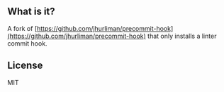 What is it?
-----------

A fork of [https://github.com/jhurliman/precommit-hook](https://github.com/jhurliman/precommit-hook) that only installs a linter commit hook.

License
-------

MIT

